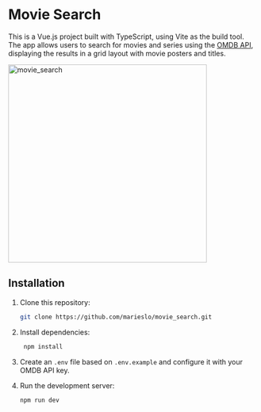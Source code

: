 # Movie Search

This is a Vue.js project built with TypeScript, using Vite as the build tool. The app allows users to search for movies and series using the [OMDB API](https://www.omdbapi.com/), displaying the results in a grid layout with movie posters and titles.

<img width="400" alt="movie_search" src="https://github.com/user-attachments/assets/8abbb694-3440-4a1f-9b8f-81b986a69d17" />


## Installation

1. Clone this repository:
   ```sh
   git clone https://github.com/marieslo/movie_search.git

2. Install dependencies:
   ```sh
    npm install

3. Create an `.env` file based on `.env.example` and configure it with your OMDB API key.

4. Run the development server:
   ```sh
   npm run dev
